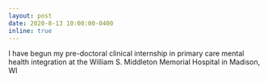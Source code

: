 ```yaml
---
layout: post
date: 2020-8-13 10:00:00-0400
inline: true
---
```


I have begun my pre-doctoral clinical internship in primary care mental health integration at the William S. Middleton Memorial Hospital in Madison, WI
